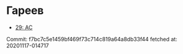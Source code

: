 # Гареев
- [29: AC](29.md)

Commit: f7bc7c5e1459bf469f73c714c819a64a8db33f44
 fetched at: 20201117-014717

